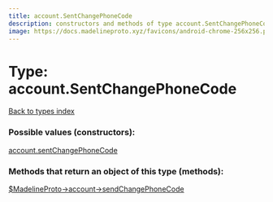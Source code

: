 ```yaml
---
title: account.SentChangePhoneCode
description: constructors and methods of type account.SentChangePhoneCode
image: https://docs.madelineproto.xyz/favicons/android-chrome-256x256.png
---
```

# Type: account.SentChangePhoneCode  
[Back to types index](index.md)



### Possible values (constructors):

[account.sentChangePhoneCode](../constructors/account.sentChangePhoneCode.md)  



### Methods that return an object of this type (methods):

[$MadelineProto->account->sendChangePhoneCode](../methods/account.sendChangePhoneCode.md)  




